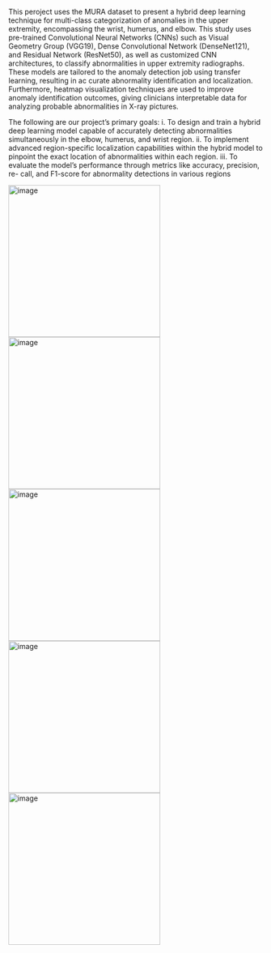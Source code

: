 
 This peroject uses the MURA dataset to present a hybrid deep learning
 technique for multi-class categorization of anomalies in the upper
 extremity, encompassing the wrist, humerus, and elbow. This
 study uses pre-trained Convolutional Neural Networks (CNNs)
 such as Visual Geometry Group (VGG19), Dense Convolutional
 Network (DenseNet121), and Residual Network (ResNet50), as
 well as customized CNN architectures, to classify abnormalities
 in upper extremity radiographs. These models are tailored to the
 anomaly detection job using transfer learning, resulting in ac
curate abnormality identification and localization. Furthermore,
 heatmap visualization techniques are used to improve anomaly
 identification outcomes, giving clinicians interpretable data for
 analyzing probable abnormalities in X-ray pictures.

 The following are our project’s primary goals: 
i. To design and train a hybrid deep learning model capable of 
accurately detecting abnormalities simultaneously in the elbow, 
humerus, and wrist region. 
ii. To implement advanced region-specific localization capabilities within 
the hybrid model to pinpoint the exact location of abnormalities 
within each region. 
iii. To evaluate the model’s performance through metrics like accuracy, 
precision, re- call, and F1-score for abnormality detections in 
various regions



<img src="https://github.com/abhilesh11111/HYBRID-MODEL/assets/112620878/dd7f3a01-980c-4a72-be80-eb96fc6581ae" alt="image" width="300">


<img src ="https://github.com/abhilesh11111/HYBRID-MODEL/assets/112620878/76250954-e392-4a07-bc2d-43e5c74da758" alt ="image" width ="300">


<img src="https://github.com/abhilesh11111/HYBRID-MODEL/assets/112620878/779a7389-f0ce-4978-a050-6619fcb38b81" alt ="image" width ="300">



<img src ="https://github.com/abhilesh11111/HYBRID-MODEL/assets/112620878/471d2817-a309-4829-b93a-2f4d5084d9f9" alt="image" width="300">


<img src ="https://github.com/abhilesh11111/HYBRID-MODEL/assets/112620878/6323c1bd-a178-4872-93fb-e0ee990f96b8"  alt="image" width="300">


